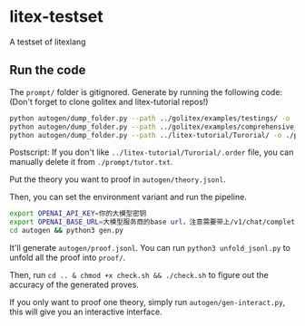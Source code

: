 # litex-testset
A testset of litexlang

## Run the code

The `prompt/` folder is gitignored. Generate by running the following code: (Don't forget to clone golitex and litex-tutorial repos!)

```bash
python autogen/dump_folder.py --path ../golitex/examples/testings/ -o ./prompt/testings.txt
python autogen/dump_folder.py --path ../golitex/examples/comprehensive_examples/ -o ./prompt/examples.txt
python autogen/dump_folder.py --path ../litex-tutorial/Turorial/ -o ./prompt/tutor.txt
```

Postscript: If you don't like `../litex-tutorial/Turorial/.order` file, you can manually delete it from `./prompt/tutor.txt`.

Put the theory you want to proof in `autogen/theory.jsonl`.

Then, you can set the environment variant and run the pipeline.

```bash
export OPENAI_API_KEY=你的大模型密钥
export OPENAI_BASE_URL=大模型服务商的base url，注意需要带上/v1/chat/completions之类的后缀
cd autogen && python3 gen.py
```

It'll generate `autogen/proof.jsonl`. You can run `python3 unfold_jsonl.py` to unfold all the proof into `proof/`.

Then, run `cd .. & chmod +x check.sh && ./check.sh` to figure out the accuracy of the generated proves.

If you only want to proof one theory, simply run `autogen/gen-interact.py`, this will give you an interactive interface.
